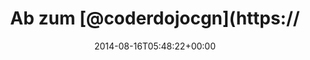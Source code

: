 ---
retweeted: false
source: <a href="http://mvilla.it/fenix" rel="nofollow">Fenix for Android</a>
entities:
  hashtags: []
  symbols: []
  user_mentions:
  - name: coderdojocgn
    screen_name: coderdojocgn
    indices:
    - '7'
    - '20'
    id_str: '1482658297'
    id: '1482658297'
  urls: []
display_text_range:
- '0'
- '24'
favorite_count: '1'
id_str: '500519416116031488'
truncated: false
retweet_count: '0'
id: '500519416116031488'
created_at: Sat Aug 16 05:48:22 +0000 2014
favorited: false
full_text: Ab zum [@coderdojocgn](https://twitter.com/coderdojocgn) \o/
lang: de
tags:
- pesos:twitter
date: '2014-08-16T05:48:22+00:00'
src: https://twitter.com/bascht/status/500519416116031488
original_url: https://twitter.com/bascht/status/500519416116031488
type: twitter_tweet
text: Ab zum [@coderdojocgn](https://twitter.com/coderdojocgn) \o/
title: Ab zum [@coderdojocgn](https://

---